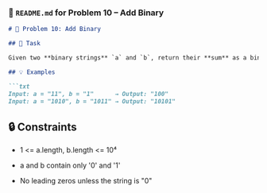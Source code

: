 ### 📄 `README.md` for **Problem 10 – Add Binary**

```markdown
# 🧮 Problem 10: Add Binary

## 🧾 Task

Given two **binary strings** `a` and `b`, return their **sum** as a binary string.

## 💡 Examples

```txt
Input: a = "11", b = "1"      → Output: "100"
Input: a = "1010", b = "1011" → Output: "10101"
```

## 🔒 Constraints
- 1 <= a.length, b.length <= 10⁴

- a and b contain only '0' and '1'

- No leading zeros unless the string is "0"